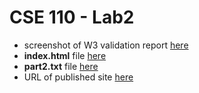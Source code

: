 # CSE 110 - Lab2

- screenshot of W3 validation report [here](screenshots/w3check.png)
- **index.html** file [here](index.html)
- **part2.txt** file [here](part2.txt)
- URL of published site [here](https://didyxdi.github.io/Lab2/)